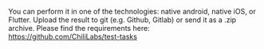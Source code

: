You can perform it in one of the technologies: native android, native iOS, or Flutter. Upload the result to git (e.g. Github, Gitlab) or send it as a .zip archive. Please find the requirements here: https://github.com/ChiliLabs/test-tasks